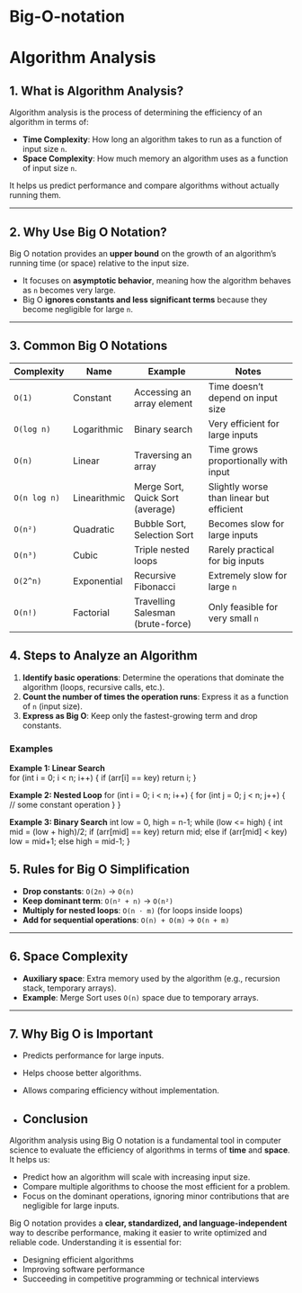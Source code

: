 # Big-O-notation

# Algorithm Analysis

## 1. What is Algorithm Analysis?

Algorithm analysis is the process of determining the efficiency of an algorithm in terms of:

- **Time Complexity**: How long an algorithm takes to run as a function of input size `n`.
- **Space Complexity**: How much memory an algorithm uses as a function of input size `n`.

It helps us predict performance and compare algorithms without actually running them.

---

## 2. Why Use Big O Notation?

Big O notation provides an **upper bound** on the growth of an algorithm’s running time (or space) relative to the input size.

- It focuses on **asymptotic behavior**, meaning how the algorithm behaves as `n` becomes very large.
- Big O **ignores constants and less significant terms** because they become negligible for large `n`.

---

## 3. Common Big O Notations

| Complexity | Name        | Example                        | Notes                                      |
|------------|------------|--------------------------------|--------------------------------------------|
| `O(1)`    | Constant    | Accessing an array element     | Time doesn’t depend on input size         |
| `O(log n)`| Logarithmic | Binary search                  | Very efficient for large inputs           |
| `O(n)`    | Linear      | Traversing an array            | Time grows proportionally with input      |
| `O(n log n)` | Linearithmic | Merge Sort, Quick Sort (average) | Slightly worse than linear but efficient |
| `O(n²)`   | Quadratic   | Bubble Sort, Selection Sort    | Becomes slow for large inputs             |
| `O(n³)`   | Cubic       | Triple nested loops            | Rarely practical for big inputs           |
| `O(2^n)`  | Exponential | Recursive Fibonacci            | Extremely slow for large `n`              |
| `O(n!)`   | Factorial   | Travelling Salesman (brute-force) | Only feasible for very small `n`         |

## 4. Steps to Analyze an Algorithm

1. **Identify basic operations**: Determine the operations that dominate the algorithm (loops, recursive calls, etc.).  
2. **Count the number of times the operation runs**: Express it as a function of `n` (input size).  
3. **Express as Big O**: Keep only the fastest-growing term and drop constants.  

### Examples

**Example 1: Linear Search**  
for (int i = 0; i < n; i++) {
    if (arr[i] == key) return i;
}

**Example 2: Nested Loop**
for (int i = 0; i < n; i++) {
    for (int j = 0; j < n; j++) {
        // some constant operation
    }
}

**Example 3: Binary Search**
int low = 0, high = n-1;
while (low <= high) {
    int mid = (low + high)/2;
    if (arr[mid] == key) return mid;
    else if (arr[mid] < key) low = mid+1;
    else high = mid-1;
}



## 5. Rules for Big O Simplification

- **Drop constants**: `O(2n)` → `O(n)`  
- **Keep dominant term**: `O(n² + n)` → `O(n²)`  
- **Multiply for nested loops**: `O(n ⋅ m)` (for loops inside loops)  
- **Add for sequential operations**: `O(n) + O(m)` → `O(n + m)`  

---

## 6. Space Complexity

- **Auxiliary space**: Extra memory used by the algorithm (e.g., recursion stack, temporary arrays).  
- **Example**: Merge Sort uses `O(n)` space due to temporary arrays.  

---

## 7. Why Big O is Important

- Predicts performance for large inputs.  
- Helps choose better algorithms.  
- Allows comparing efficiency without implementation.

- ## Conclusion

Algorithm analysis using Big O notation is a fundamental tool in computer science to evaluate the efficiency of algorithms in terms of **time** and **space**. It helps us:

- Predict how an algorithm will scale with increasing input size.  
- Compare multiple algorithms to choose the most efficient for a problem.  
- Focus on the dominant operations, ignoring minor contributions that are negligible for large inputs.  

Big O notation provides a **clear, standardized, and language-independent** way to describe performance, making it easier to write optimized and reliable code. Understanding it is essential for:

- Designing efficient algorithms  
- Improving software performance  
- Succeeding in competitive programming or technical interviews

